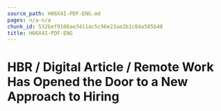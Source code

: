 ```yaml
---
source_path: H06X4I-PDF-ENG.md
pages: n/a-n/a
chunk_id: 532bef9108ae3411ac5c96e23ae2b1c84a585b48
title: H06X4I-PDF-ENG
---
```

# HBR / Digital Article / Remote Work Has Opened the Door to a New Approach to Hiring
